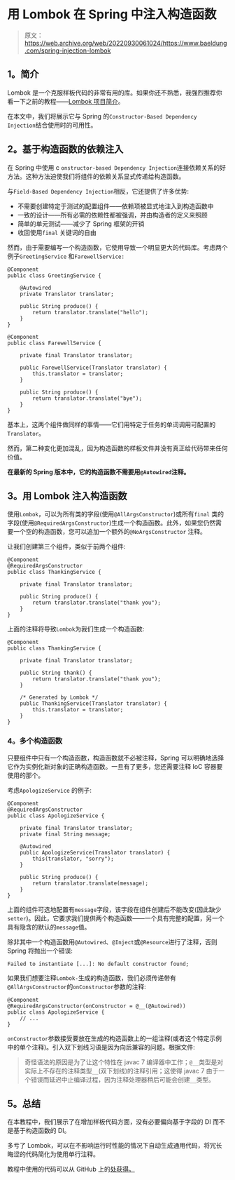 # 用 Lombok 在 Spring 中注入构造函数

> 原文：<https://web.archive.org/web/20220930061024/https://www.baeldung.com/spring-injection-lombok>

## **1。简介**

Lombok 是一个克服样板代码的非常有用的库。如果你还不熟悉，我强烈推荐你看一下之前的教程——[Lombok 项目简介](/web/20220807182517/https://www.baeldung.com/intro-to-project-lombok)。

在本文中，我们将展示它与 Spring 的`Constructor-Based Dependency Injection`结合使用时的可用性。

## **2。基于构造函数的依赖注入**

在 Spring 中使用 c `onstructor-based Dependency Injection`连接依赖关系的好方法。这种方法迫使我们将组件的依赖关系显式传递给构造函数。

与`Field-Based Dependency Injection`相反，它还提供了许多优势:

*   不需要创建特定于测试的配置组件——依赖项被显式地注入到构造函数中
*   一致的设计——所有必需的依赖性都被强调，并由构造者的定义来照顾
*   简单的单元测试——减少了 Spring 框架的开销
*   收回使用`final` 关键词的自由

然而，由于需要编写一个构造函数，它使用导致一个明显更大的代码库。考虑两个例子`GreetingService` 和`FarewellService:`

```
@Component
public class GreetingService {

    @Autowired
    private Translator translator;

    public String produce() {
        return translator.translate("hello");
    }
}
```

```
@Component
public class FarewellService {

    private final Translator translator;

    public FarewellService(Translator translator) {
        this.translator = translator;
    }

    public String produce() {
        return translator.translate("bye");
    }
}
```

基本上，这两个组件做同样的事情——它们用特定于任务的单词调用可配置的`Translator`。

然而，第二种变化更加混乱，因为构造函数的样板文件并没有真正给代码带来任何价值。

**在最新的 Spring 版本中，它的构造函数不需要用`@Autowired`注释。**

## **3。用 Lombok 注入构造函数**

使用`Lombok`，可以为所有类的字段(使用`@AllArgsConstructor`)或所有`final` 类的字段(使用`@RequiredArgsConstructor`)生成一个构造函数。此外，如果您仍然需要一个空的构造函数，您可以追加一个额外的`@NoArgsConstructor` 注释。

让我们创建第三个组件，类似于前两个组件:

```
@Component
@RequiredArgsConstructor
public class ThankingService {

    private final Translator translator;

    public String produce() {
        return translator.translate("thank you");
    }
}
```

上面的注释将导致`Lombok`为我们生成一个构造函数:

```
@Component
public class ThankingService {

    private final Translator translator;

    public String thank() {
        return translator.translate("thank you");
    }

    /* Generated by Lombok */
    public ThankingService(Translator translator) {
        this.translator = translator;
    }
}
```

### **4。多个构造函数**

只要组件中只有一个构造函数，构造函数就不必被注释，Spring 可以明确地选择它作为实例化新对象的正确构造函数。一旦有了更多，您还需要注释 IoC 容器要使用的那个。

考虑`ApologizeService` 的例子:

```
@Component
@RequiredArgsConstructor
public class ApologizeService {

    private final Translator translator;
    private final String message;

    @Autowired
    public ApologizeService(Translator translator) {
        this(translator, "sorry");
    }

    public String produce() {
        return translator.translate(message);
    }
}
```

上面的组件可选地配置有`message`字段，该字段在组件创建后不能改变(因此缺少`setter`)。因此，它要求我们提供两个构造函数——一个具有完整的配置，另一个具有隐含的默认的`message`值。

除非其中一个构造函数用`@Autowired`、`@Inject`或`@Resource`进行了注释，否则 Spring 将抛出一个错误:

```
Failed to instantiate [...]: No default constructor found;
```

如果我们想要注释`Lombok-`生成的构造函数，我们必须传递带有`@AllArgsConstructor`的`onConstructor`参数的注释:

```
@Component
@RequiredArgsConstructor(onConstructor = @__(@Autowired))
public class ApologizeService {
    // ...
}
```

`onConstructor`参数接受要放在生成的构造函数上的一组注释(或者这个特定示例中的单个注释)。引入双下划线习语是因为向后兼容的问题。根据文件:

> 奇怪语法的原因是为了让这个特性在 javac 7 编译器中工作；`@__`类型是对实际上不存在的注释类型`__`(双下划线)的注释引用；这使得 javac 7 由于一个错误而延迟中止编译过程，因为注释处理器稍后可能会创建`__`类型。

## **5。总结**

在本教程中，我们展示了在增加样板代码方面，没有必要偏向基于字段的 DI 而不是基于构造函数的 DI。

多亏了 Lombok，可以在不影响运行时性能的情况下自动生成通用代码，将冗长晦涩的代码简化为使用单行注释。

教程中使用的代码可以从 GitHub 上的[处获得。](https://web.archive.org/web/20220807182517/https://github.com/eugenp/tutorials/tree/master/spring-core-4)